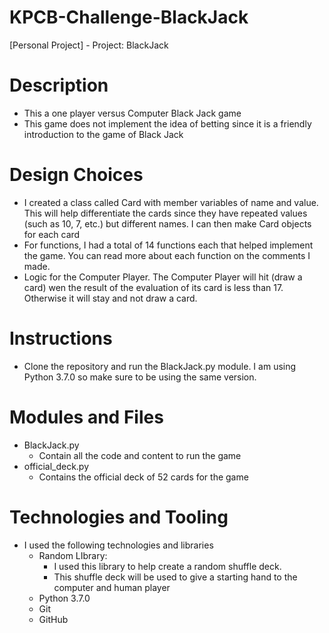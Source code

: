 # KPCB-Challenge-BlackJack
[Personal Project] - Project: BlackJack

# Description
- This a one player versus Computer Black Jack game
- This game does not implement the idea of betting since it is a friendly introduction to the game of Black Jack

# Design Choices
- I created a class called Card with member variables of name and value. This will help differentiate the cards since they have repeated values (such as 10, 7, etc.) but different names.
  I can  then make Card objects for each card
- For functions, I had a total of 14 functions each that helped implement the game. You can read more about each function on the comments I made.
- Logic for the Computer Player. The Computer Player will hit (draw a card) wen the result of the evaluation of its card is less than 17. Otherwise it will stay and not draw a card.

# Instructions
- Clone the repository and run the BlackJack.py module. I am using Python 3.7.0 so make sure to be using the same version. 

# Modules and Files
- BlackJack.py
  - Contain all the code and content to run the game
- official_deck.py
  - Contains the official deck of 52 cards for the game

# Technologies and Tooling
- I used the following technologies and libraries
  - Random LIbrary:
    - I used this library to help create a random shuffle deck.
    - This shuffle deck will be used to give a starting hand to the computer and human player
  - Python 3.7.0
  - Git
  - GitHub
